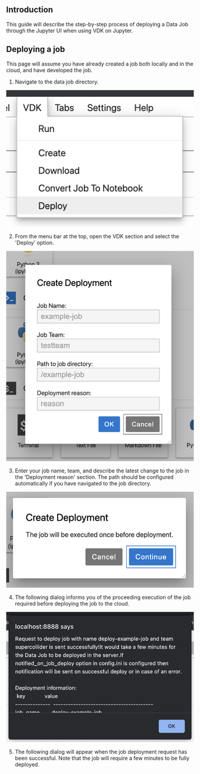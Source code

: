 ## Introduction

This guide will describe the step-by-step process of deploying a Data Job
through the Jupyter UI when using VDK on Jupyter.

## Deploying a job

This page will assume you have already created a job both locally and in the cloud,
and have developed the job.

1. Navigate to the data job directory.

![VDK dropdown menu](./vdk-menu.png)

2. From the menu bar at the top, open the VDK section and select the 'Deploy' option.

![VDK Deploy menu](./deploy-menu.png)

3. Enter your job name, team, and describe the latest change to the job in the
'Deployment reason' section. The path should be configured automatically if
   you have navigated to the job directory.
   
![The job will be executed before deployment](./run-job-notif.png)

4. The following dialog informs you of the proceeding execution of the job
required before deploying the job to the cloud.
   
![The dialog shown upon successful deploy](success-text.png)

5. The following dialog will appear when the job deployment request has been
successful. Note that the job will require a few minutes to be fully deployed.